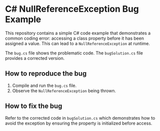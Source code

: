 # C# NullReferenceException Bug Example

This repository contains a simple C# code example that demonstrates a common coding error: accessing a class property before it has been assigned a value.  This can lead to a `NullReferenceException` at runtime.

The `bug.cs` file shows the problematic code. The `bugSolution.cs` file provides a corrected version.

## How to reproduce the bug
1. Compile and run the `bug.cs` file.
2. Observe the `NullReferenceException` being thrown.

## How to fix the bug
Refer to the corrected code in `bugSolution.cs` which demonstrates how to avoid the exception by ensuring the property is initialized before access.